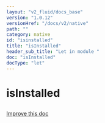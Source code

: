 ```yaml
---
layout: "v2_fluid/docs_base"
version: "1.0.12"
versionHref: "/docs/v2/native"
path: ""
category: native
id: "isinstalled"
title: "isInstalled"
header_sub_title: "Let in module "
doc: "isInstalled"
docType: "let"
---
```









<h1 class="api-title">


isInstalled






</h1>

<a class="improve-v2-docs" href='http://github.com/driftyco/ionic-native/edit/master/src/plugins/plugin.ts#L14'>
Improve this doc
</a>





<!-- decorators --><!-- description -->


<!-- @usage tag -->


<!-- @property tags -->


<!-- methods on the class --><!-- related link --><!-- end content block -->


<!-- end body block -->

